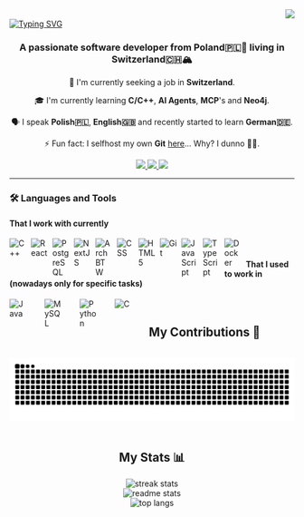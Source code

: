 <img align="right" src="https://visitor-badge.laobi.icu/badge?page_id=FrogsterDev.FrogsterDev" />
<br />
<a align="center" href="https://git.io/typing-svg"><img src="https://readme-typing-svg.herokuapp.com?font=Fira+Code&size=35&duration=4000&pause=1000&color=8B60F7&center=true&vCenter=true&width=435&lines=Welcome!+%F0%9F%91%8B;I'm+Jakub+Zabski;Also+known+as+FrogsterDev" alt="Typing SVG" /></a>

<h3 align="center">A passionate software developer from Poland🇵🇱🥟 living in Switzerland🇨🇭🏔️</h3>
<div align="center">
  
  💼 I'm currently seeking a job in **Switzerland**.
  
  🎓 I'm currently learning **C/C++**, **AI Agents**, **MCP**'s and **Neo4j**.
  
  🗣️ I speak **Polish🇵🇱**, **English🇬🇧** and recently started to learn **German🇩🇪**.
  
  ⚡ Fun fact: I selfhost my own **Git** [here](https://git.jakubzabski.pl)... Why? I dunno 🤷‍♂️.
  
</div>

<div align="center">
  <a href="mailto:jakub.zabski@protonmail.com">
    <img src="https://img.shields.io/badge/ProtonMail-8B89CC?style=for-the-badge&logo=protonmail&logoColor=white" target="_blank" />
  </a>
  <a href="https://www.linkedin.com/in/jakub-zabski-a4bb25225/">
    <img src="https://img.shields.io/badge/linkedin-%230077B5.svg?style=for-the-badge&logo=linkedin&logoColor=white" target="_blank" />
  </a>
  <a href="https://jakubzabski.pl">
    <img src="https://img.shields.io/badge/Portfolio-%23000000.svg?style=for-the-badge&logo=firefox&logoColor=#FF7139" target="_blank"/>
  </a>
</div>

---

### 🛠️ Languages and Tools

#### That I work with currently

<img align="left" alt="C++" width="30px" style="padding-right: 0.5rem;" src="https://cdn.jsdelivr.net/gh/devicons/devicon@latest/icons/cplusplus/cplusplus-original.svg" />
<img align="left" alt="React" width="30px" style="padding-right: 0.5rem;" src="https://cdn.jsdelivr.net/gh/devicons/devicon@latest/icons/react/react-original.svg" />
<img align="left" alt="PostgreSQL" width="30px" style="padding-right: 0.5rem;" src="https://cdn.jsdelivr.net/gh/devicons/devicon@latest/icons/postgresql/postgresql-original.svg" />
<img align="left" alt="NextJS" width="30px" style="padding-right: 0.5rem;" src="https://cdn.jsdelivr.net/gh/devicons/devicon@latest/icons/nextjs/nextjs-original.svg" />
<img align="left" alt="Arch BTW" width="30px" style="padding-right: 0.5rem;" src="https://cdn.jsdelivr.net/gh/devicons/devicon@latest/icons/archlinux/archlinux-original.svg" />
<img align="left" alt="CSS" width="30px" style="padding-right: 0.5rem;" src="https://cdn.jsdelivr.net/gh/devicons/devicon@latest/icons/css3/css3-original.svg" />
<img align="left" alt="HTML5" width="30px" style="padding-right: 0.5rem;" src="https://cdn.jsdelivr.net/gh/devicons/devicon@latest/icons/html5/html5-original.svg" />
<img align="left" alt="Git" width="30px" style="padding-right: 0.5rem;" src="https://cdn.jsdelivr.net/gh/devicons/devicon@latest/icons/git/git-original.svg" />
<img align="left" alt="JavaScript" width="30px" style="padding-right: 0.5rem;" src="https://cdn.jsdelivr.net/gh/devicons/devicon@latest/icons/javascript/javascript-original.svg" />
<img align="left" alt="TypeScript" width="30px" style="padding-right: 0.5rem;" src="https://cdn.jsdelivr.net/gh/devicons/devicon@latest/icons/typescript/typescript-original.svg" />
<img align="left" alt="Docker" width="30px" style="padding-right: 0.5rem;" src="https://cdn.jsdelivr.net/gh/devicons/devicon@latest/icons/docker/docker-original.svg" />


<br />

#### That I used to work in (nowadays only for specific tasks)

<img align="left" alt="Java" width="30px" style="padding-right: 2rem;" src="https://cdn.jsdelivr.net/gh/devicons/devicon@latest/icons/java/java-original.svg" />
<img align="left" alt="MySQL" width="30px" style="padding-right: 2rem;" src="https://cdn.jsdelivr.net/gh/devicons/devicon@latest/icons/mysql/mysql-original.svg" />
<img align="left" alt="Python" width="30px" style="padding-right: 2rem;" src="https://cdn.jsdelivr.net/gh/devicons/devicon@latest/icons/python/python-original.svg" />
<img align="left" alt="C" width="30px" style="padding-right: 2rem;" src="https://cdn.jsdelivr.net/gh/devicons/devicon@latest/icons/c/c-original.svg" />

<br />

<div align="center">
  <h2>My Contributions 🚀</h2>
  <br />
  <img alt="snake eating contributions" src="https://raw.githubusercontent.com/FrogsterDev/FrogsterDev/output/github-contribution-grid-snake.svg" />
</div>

<br />

<div align="center">
  <h2>My Stats 📊</h2>
  <img width=390 src="https://streak-stats.demolab.com/?user=FrogsterDev&count_private=true&theme=react&border_radius=10" alt="streak stats" />
  <br />
  <img width=390 src="https://github-readme-stats-iota-sable-50.vercel.app/api?username=FrogsterDev&rank_icon=github&show_icons=true&theme=react&border_radius=10" alt="readme stats" />
  <br />
  <img width=390 src="https://github-readme-stats-iota-sable-50.vercel.app/api/top-langs/?username=FrogsterDev&hide=HTML,CSS&langs_count=4&layout=compact&theme=react&border_radius=10&size_weight=0.5&count_weight=0.5&exclude_repo=FrogsterDev" alt="top langs" />
</div>
